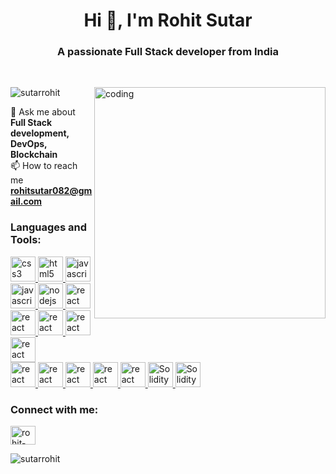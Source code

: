 <!-- ![logo]() -->
<h1 align="center">Hi 👋, I'm Rohit Sutar</h1>
<h3 align="center">A passionate Full Stack developer from India</h3>

</br>

<img
    align="right"
    alt="coding"
    width="370"
    src="https://user-images.githubusercontent.com/55389276/140866485-8fb1c876-9a8f-4d6a-98dc-08c4981eaf70.gif"
/>

<p align="left">
    <img
        src="https://komarev.com/ghpvc/?username=sutarrohit&label=Profile%20views&color=0e75b6&style=flat"
        alt="sutarrohit"
    />
</p>

💬 Ask me about **Full Stack development, DevOps, Blockchain** </br>
📫 How to reach me **rohitsutar082@gmail.com** </br>

<h3 align="left">Languages and Tools:</h3>
<p align="left">
    <a href="https://www.w3schools.com/css/" target="_blank" rel="noreferrer">
        <img
            src="https://cdn.freebiesupply.com/logos/large/2x/css3-logo-png-transparent.png"
            alt="css3"
            width="40"
            height="40"
        />
    </a>
    <a href="https://www.w3.org/html/" target="_blank" rel="noreferrer">
        <img
            src="https://upload.wikimedia.org/wikipedia/commons/6/61/HTML5_logo_and_wordmark.svg"
            alt="html5"
            width="40"
            height="40"
        />
    </a>
    <a
        href="https://developer.mozilla.org/en-US/docs/Web/JavaScript"
        target="_blank"
        rel="noreferrer"
    >
        <img
            src="https://www.freepnglogos.com/uploads/javascript-png/transparent-logo-javascript-7.png"
            alt="javascript"
            width="40"
            height="40"
        />
    </a>
     <a
        href="https://www.typescriptlang.org/"
        target="_blank"
        rel="noreferrer"
    >
        <img
            src="https://upload.wikimedia.org/wikipedia/commons/thumb/4/4c/Typescript_logo_2020.svg/1024px-Typescript_logo_2020.svg.png"
            alt="javascript"
            width="40"
            height="40"
        />
    </a>
    <a href="https://nodejs.org" target="_blank" rel="noreferrer">
        <img
            src="https://cdn.freebiesupply.com/logos/large/2x/nodejs-1-logo-png-transparent.png"
            alt="nodejs"
            width="40"
            height="40"
        />
    </a>
    <a href="https://reactjs.org/" target="_blank" rel="noreferrer">
        <img
            src="https://cdn.freebiesupply.com/logos/large/2x/react-1-logo-png-transparent.png"
            alt="react"
            width="40"
            height="40"
        />
    </a>
      <a href="https://nextjs.org/" target="_blank" rel="noreferrer">
        <img
            src="https://seeklogo.com/images/N/next-js-icon-logo-EE302D5DBD-seeklogo.com.png"
            alt="react"
            width="40"
            height="40"
        />
    </a>
      <a href="https://expressjs.com/en/starter/static-files.html" target="_blank" rel="noreferrer">
        <img
            src="https://www.guayerd.com/wp-content/uploads//2021/04/expressjs-logo.svg"
            alt="react"
            width="40"
            height="40"
        />
    </a>
      <a href="https://www.mongodb.com/" target="_blank" rel="noreferrer">
        <img
            src="https://miro.medium.com/v2/resize:fit:1024/format:webp/1*doAg1_fMQKWFoub-6gwUiQ.png"
            alt="react"
            width="40"
            height="40"
        />
    </a>
      <a href="https://www.postgresql.org/" target="_blank" rel="noreferrer">
        <img
            src="https://upload.wikimedia.org/wikipedia/commons/thumb/2/29/Postgresql_elephant.svg/240px-Postgresql_elephant.svg.png"
            alt="react"
            width="40"
            height="40"
        />
    </a>
</br>
     <a href="https://tailwindcss.com/" target="_blank" rel="noreferrer">
        <img
            src="https://d3mxt5v3yxgcsr.cloudfront.net/courses/7443/course_7443_image.jpg"
            alt="react"
            width="40"
            height="40"
        />
    </a>
      <a href="https://redux-toolkit.js.org/" target="_blank" rel="noreferrer">
        <img
            src="https://d33wubrfki0l68.cloudfront.net/0834d0215db51e91525a25acf97433051f280f2f/c30f5/img/redux.svg"
            alt="react"
            width="40"
            height="40"
        />
    </a>
      <a href="https://www.prisma.io/">
        <img
            src="https://avatars.githubusercontent.com/u/17219288?s=200&v=4"
            alt="react"
            width="40"
            height="40"
        />
    </a>
     <a href="https://www.docker.com/">
        <img
            src="https://bunnyacademy.b-cdn.net/what-is-docker.png"
            alt="react"
            width="40"
            height="40"
        />
    </a>
    <a href="https://kubernetes.io/">
        <img
            src="https://www.zdnet.com/a/img/2015/07/21/bb0de0fc-5d9c-47c3-96dd-42ed50858fdb/kubernetes-logo.png"
            alt="react"
            width="40"
            height="40"
        />
    </a>
       <a href="https://docs.soliditylang.org/en/v0.8.17/" target="_blank" rel="noreferrer">
        <img
            src="https://smartcontractprogrammer.com/static/media/logo.cae6ce4a.svg"
            alt="Solidity"
            width="40"
            height="40"
        />
    </a>
    <a href="https://hardhat.org/" target="_blank" rel="noreferrer">
        <img
            src="https://hardhat.org/_next/static/media/she-head.a8330420.svg"
            alt="Solidity"
            width="40"
            height="40"
        />
    </a>

    

</p>

<h3 align="left">Connect with me:</h3>
<p align="left">
    <a href="https://linkedin.com/in/rohit-sutar-89687a1b6/" target="blank"
        ><img
            align="center"
            src="https://cdn-icons-png.flaticon.com/512/174/174857.png"
            alt="rohit-sutar-89687a1b6/"
            height="30"
            width="40"
    /></a>
</p>


<p>
    <img
        align="center"
        src="https://github-readme-streak-stats.herokuapp.com/?user=sutarrohit&"
        alt="sutarrohit"
    />
</p>
